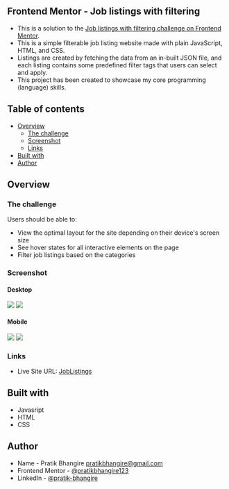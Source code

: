 ## Frontend Mentor - Job listings with filtering

- This is a solution to the [Job listings with filtering challenge on Frontend Mentor](https://www.frontendmentor.io/challenges/job-listings-with-filtering-ivstIPCt).
- This is a simple filterable job listing website made with plain JavaScript, HTML, and CSS.
- Listings are created by fetching the data from an in-built JSON file, and each listing contains some predefined filter tags that users can select and apply.
- This project has been created to showcase my core programming (language) skills.


## Table of contents

- [Overview](#overview)
  - [The challenge](#the-challenge)
  - [Screenshot](#screenshot)
  - [Links](#links)
- [Built with](#built-with)
- [Author](#author)

## Overview

### The challenge

Users should be able to:

- View the optimal layout for the site depending on their device's screen size
- See hover states for all interactive elements on the page
- Filter job listings based on the categories

### Screenshot

#### Desktop
![](./images/SD1.png)
![](./images/SD2.png)

#### Mobile
![](./images/SM1.png)
![](./images/SM2.png)

### Links

- Live Site URL: [JobListings](https://joblistings-sigma.vercel.app/)

## Built with
- Javasript
- HTML
- CSS 

## Author

- Name - Pratik Bhangire [pratikbhangire@gmail.com](pratikbhangire@gmail.com)
- Frontend Mentor - [@pratikbhangire123](https://www.frontendmentor.io/profile/pratikbhangire123)
- LinkedIn - [@pratik-bhangire](https://www.linkedin.com/in/pratik-bhangire/)